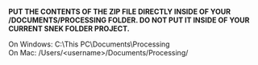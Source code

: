 **PUT THE CONTENTS OF THE ZIP FILE DIRECTLY INSIDE OF YOUR /DOCUMENTS/PROCESSING FOLDER. DO NOT PUT IT INSIDE OF YOUR CURRENT SNEK FOLDER PROJECT.**

On Windows: C:\This PC\Documents\Processing\
On Mac: /Users/\<username\>/Documents/Processing/
